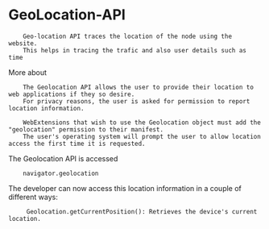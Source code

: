 # GeoLocation-API

        Geo-location API traces the location of the node using the website.
        This helps in tracing the trafic and also user details such as time
              
              
 More about
 
        The Geolocation API allows the user to provide their location to web applications if they so desire.
        For privacy reasons, the user is asked for permission to report location information.

        WebExtensions that wish to use the Geolocation object must add the "geolocation" permission to their manifest.
        The user's operating system will prompt the user to allow location access the first time it is requested.
                
                
 The Geolocation API is accessed
 
        navigator.geolocation
        
The developer can now access this location information in a couple of different ways:

         Geolocation.getCurrentPosition(): Retrieves the device's current location.
